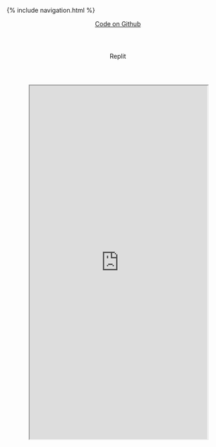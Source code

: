 {% include navigation.html %}

<header class="pb-3 mb-4 border-bottom border-primary text-dark">
    <span class="fs-4"><a href="https://github.com/aidanywu/apcsptri3/">Code on Github</a></span>
</header>

<div class="container py-4">
    <header class="pb-3 mb-4 border-bottom border-primary text-dark">
        <span class="fs-4">Replit</span>
    </header>
    <div class="row justify-content-center" style="margin: 10%;">
        <iframe height="800px" width="100%" src="https://repl.it/@aidanywu/apcsptri3?lite=true"></iframe>
    </div>
</div>
